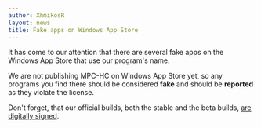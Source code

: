 ```yaml
---
author: XhmikosR
layout: news
title: Fake apps on Windows App Store
---
```


It has come to our attention that there are several fake apps on the Windows App Store
that use our program's name.

<!--more-->

We are not publishing MPC-HC on Windows App Store yet, so any programs you find there
should be considered **fake** and should be **reported** as they violate the license.

Don't forget, that our official builds, both the stable and the beta builds,
[are digitally signed](/2013/02/25/binaries-are-signed/).
